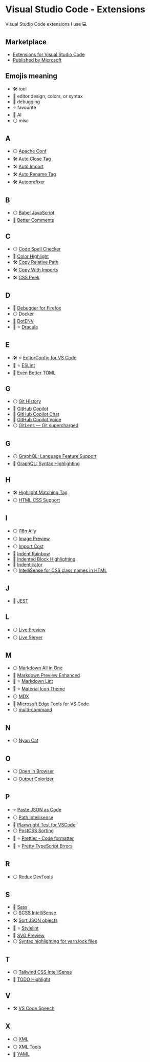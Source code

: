 # Visual Studio Code - Extensions

Visual Studio Code extensions I use 💻

## Marketplace

- [Extensions for Visual Studio Code](https://marketplace.visualstudio.com/VSCode)
- [Published by Microsoft](https://marketplace.visualstudio.com/publishers/Microsoft)

## Emojis meaning

- 🛠️ tool
- 🌈 editor design, colors, or syntax
- 🐛 debugging
- ⭐ favourite
- 🤖 AI
- ⚪ misc

## A

- ⚪ [Apache Conf](https://marketplace.visualstudio.com/items?itemName=mrmlnc.vscode-apache)
- 🛠️ [Auto Close Tag](https://marketplace.visualstudio.com/items?itemName=formulahendry.auto-close-tag)
- 🛠️ [Auto Import](https://marketplace.visualstudio.com/items?itemName=steoates.autoimport)
- 🛠️ [Auto Rename Tag](https://marketplace.visualstudio.com/items?itemName=formulahendry.auto-rename-tag)
- 🛠️ [Autoprefixer](https://marketplace.visualstudio.com/items?itemName=mrmlnc.vscode-autoprefixer)

## B

- ⚪ [Babel JavaScript](https://marketplace.visualstudio.com/items?itemName=mgmcdermott.vscode-language-babel)
- 🌈 [Better Comments](https://marketplace.visualstudio.com/items?itemName=aaron-bond.better-comments)

## C

- ⚪ [Code Spell Checker](https://marketplace.visualstudio.com/items?itemName=streetsidesoftware.code-spell-checker)
- 🌈 [Color Highlight](https://marketplace.visualstudio.com/items?itemName=naumovs.color-highlight)
- 🛠️ [Copy Relative Path](https://marketplace.visualstudio.com/items?itemName=alexdima.copy-relative-path)
- 🛠️ [Copy With Imports](https://marketplace.visualstudio.com/items?itemName=stringham.copy-with-imports)
- 🛠️ [CSS Peek](https://marketplace.visualstudio.com/items?itemName=pranaygp.vscode-css-peek)

## D

- 🐛 [Debugger for Firefox](https://marketplace.visualstudio.com/items?itemName=firefox-devtools.vscode-firefox-debug)
- ⚪ [Docker](https://marketplace.visualstudio.com/items?itemName=ms-azuretools.vscode-docker)
- 🌈 [DotENV](https://marketplace.visualstudio.com/items?itemName=mikestead.dotenv)
- 🌈 ⭐ [Dracula](https://marketplace.visualstudio.com/items?itemName=dracula-theme.theme-dracula)

## E

- 🛠️ ⭐ [EditorConfig for VS Code](https://marketplace.visualstudio.com/items?itemName=EditorConfig.EditorConfig)
- 🐛 ⭐ [ESLint](https://marketplace.visualstudio.com/items?itemName=dbaeumer.vscode-eslint)
- 🌈 [Even Better TOML](https://marketplace.visualstudio.com/items?itemName=tamasfe.even-better-toml)

## G

- ⚪ [Git History](https://marketplace.visualstudio.com/items?itemName=donjayamanne.githistory)
- 🤖 [GitHub Copilot](https://marketplace.visualstudio.com/items?itemName=GitHub.copilot)
- 🤖 [GitHub Copilot Chat](https://marketplace.visualstudio.com/items?itemName=GitHub.copilot-chat)
- 🤖 [GitHub Copilot Voice](https://marketplace.visualstudio.com/items?itemName=GitHub.heygithub)
- ⚪ [GitLens — Git supercharged](https://marketplace.visualstudio.com/items?itemName=eamodio.gitlens)

## G

- ⚪ [GraphQL: Language Feature Support](https://marketplace.visualstudio.com/items?itemName=GraphQL.vscode-graphql)
- 🌈 [GraphQL: Syntax Highlighting](https://marketplace.visualstudio.com/items?itemName=GraphQL.vscode-graphql-syntax)

## H

- 🛠️ [Highlight Matching Tag](https://marketplace.visualstudio.com/items?itemName=vincaslt.highlight-matching-tag)
- ⚪ [HTML CSS Support](https://marketplace.visualstudio.com/items?itemName=ecmel.vscode-html-css)

## I

- ⚪ [i18n Ally](https://marketplace.visualstudio.com/items?itemName=Lokalise.i18n-ally)
- ⚪ [Image Preview](https://marketplace.visualstudio.com/items?itemName=kisstkondoros.vscode-gutter-preview)
- ⚪ [Import Cost](https://marketplace.visualstudio.com/items?itemName=wix.vscode-import-cost)
- 🌈 [Indent Rainbow](https://marketplace.visualstudio.com/items?itemName=oderwat.indent-rainbow)
- 🌈 [Indented Block Highlighting](https://marketplace.visualstudio.com/items?itemName=byi8220.indented-block-highlighting)
- 🌈 [Indenticator](https://marketplace.visualstudio.com/items?itemName=SirTori.indenticator)
- ⚪ [IntelliSense for CSS class names in HTML](https://marketplace.visualstudio.com/items?itemName=Zignd.html-css-class-completion)

## J

- 🐛 [JEST](https://marketplace.visualstudio.com/items?itemName=Orta.vscode-jest)

## L

- ⚪ [Live Preview](https://marketplace.visualstudio.com/items?itemName=ms-vscode.live-server)
- ⚪ [Live Server](https://marketplace.visualstudio.com/items?itemName=ritwickdey.LiveServer)

## M

- ⚪ [Markdown All in One](https://marketplace.visualstudio.com/items?itemName=yzhang.markdown-all-in-one)
- 🌈 [Markdown Preview Enhanced](https://marketplace.visualstudio.com/items?itemName=shd101wyy.markdown-preview-enhanced)
- 🐛 ⭐ [Markdown Lint](https://marketplace.visualstudio.com/items?itemName=DavidAnson.vscode-markdownlint)
- 🌈 ⭐ [Material Icon Theme](https://marketplace.visualstudio.com/items?itemName=PKief.material-icon-theme)
- ⚪ [MDX](https://marketplace.visualstudio.com/items?itemName=unifiedjs.vscode-mdx)
- 🐛 [Microsoft Edge Tools for VS Code](https://marketplace.visualstudio.com/items?itemName=ms-edgedevtools.vscode-edge-devtools)
- ⚪ [multi-command](https://marketplace.visualstudio.com/items?itemName=ryuta46.multi-command)

## N

- ⚪ [Nyan Cat](https://marketplace.visualstudio.com/items?itemName=zhengrenzhe.nyan-cat)

## O

- ⚪ [Open in Browser](https://marketplace.visualstudio.com/items?itemName=techer.open-in-browser)
- ⚪ [Output Colorizer](https://marketplace.visualstudio.com/items?itemName=IBM.output-colorizer)

## P

- ⭐ [Paste JSON as Code](https://marketplace.visualstudio.com/items?itemName=quicktype.quicktype)
- ⚪ [Path Intellisense](https://marketplace.visualstudio.com/items?itemName=christian-kohler.path-intellisense)
- 🐛 [Playwright Test for VSCode](https://marketplace.visualstudio.com/items?itemName=ms-playwright.playwright)
- ⚪ [PostCSS Sorting](https://marketplace.visualstudio.com/items?itemName=mrmlnc.vscode-postcss-sorting)
- 🌈 ⭐ [Prettier - Code formatter](https://marketplace.visualstudio.com/items?itemName=esbenp.prettier-vscode)
- 🌈 ⭐ [Pretty TypeScript Errors](https://marketplace.visualstudio.com/items?itemName=yoavbls.pretty-ts-errors)

## R

- ⚪ [Redux DevTools](https://marketplace.visualstudio.com/items?itemName=jingkaizhao.vscode-redux-devtools)

## S

- 🌈 [Sass](https://marketplace.visualstudio.com/items?itemName=Syler.sass-indented)
- ⚪ [SCSS IntelliSense](https://marketplace.visualstudio.com/items?itemName=mrmlnc.vscode-scss)
- 🛠️ [Sort JSON objects](https://marketplace.visualstudio.com/items?itemName=richie5um2.vscode-sort-json)
- 🐛 ⭐ [Stylelint](https://marketplace.visualstudio.com/items?itemName=stylelint.vscode-stylelint)
- 🌈 [SVG Preview](https://marketplace.visualstudio.com/items?itemName=SimonSiefke.svg-preview)
- ⚪ [Syntax highlighting for yarn.lock files](https://marketplace.visualstudio.com/items?itemName=mariusschulz.yarn-lock-syntax)

## T

- ⚪ [Tailwind CSS IntelliSense](https://marketplace.visualstudio.com/items?itemName=bradlc.vscode-tailwindcss)
- 🌈 [TODO Highlight](https://marketplace.visualstudio.com/items?itemName=wayou.vscode-todo-highlight)

## V

- 🛠️ [VS Code Speech](https://marketplace.visualstudio.com/items?itemName=ms-vscode.vscode-speech)

## X

- ⚪ [XML](https://marketplace.visualstudio.com/items?itemName=redhat.vscode-xml)
- ⚪ [XML Tools](https://marketplace.visualstudio.com/items?itemName=DotJoshJohnson.xml)
- 🌈 [YAML](https://marketplace.visualstudio.com/items?itemName=redhat.vscode-yaml)
